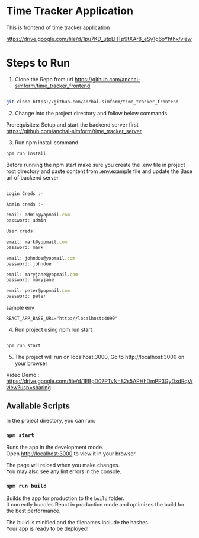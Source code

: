 # Time Tracker Application

This is frontend of time tracker application

https://drive.google.com/file/d/1pu7KD_utpLHTp9tXAr8_eSy1g6oYhthx/view

# Steps to Run

1.  Clone the Repo from url https://github.com/anchal-simform/time_tracker_frontend

```bash

git clone https://github.com/anchal-simform/time_tracker_frontend

```

2.  Change into the project directory and follow below commands

Prerequisites: Setup and start the backend server first https://github.com/anchal-simform/time_tracker_server

3.  Run npm install command

```bash
npm run install

```

Before running the npm start make sure you create the .env file in project root directory and paste content from .env.example file and update
the Base url of backend server

```javascript

Login Creds :-

Admin creds :-

email: admin@yopmail.com
password: admin

User creds:

email: mark@yopmail.com
password: mark

email: johndoe@yopmail.com
password: johndoe

email: maryjane@yopmail.com
password: maryjane

email: peter@yopmail.com
password: peter


```

sample env

```env
REACT_APP_BASE_URL="http://localhost:4090"

```

4. Run project using npm run start

```bash

npm run start

```

5.  The project will run on localhost:3000, Go to http://localhost:3000 on your browser

Video Demo : https://drive.google.com/file/d/1EBpD07PTvNh82s5APHhDmPP3GyDxdRqV/view?usp=sharing

## Available Scripts

In the project directory, you can run:

### `npm start`

Runs the app in the development mode.\
Open [http://localhost:3000](http://localhost:3000) to view it in your browser.

The page will reload when you make changes.\
You may also see any lint errors in the console.

### `npm run build`

Builds the app for production to the `build` folder.\
It correctly bundles React in production mode and optimizes the build for the best performance.

The build is minified and the filenames include the hashes.\
Your app is ready to be deployed!
